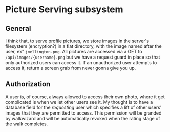 # Picture Serving subsystem

## General

I think that, to serve profile pictures, we store images in the server's filesystem (encryption?) in a flat directory, with the image named after the user, ex" `jmellington.png`. All pictures are accessed via a GET to `/api/images/{username}.png` but we have a request guard in place so that only authorized users can access it. If an unauthorized user attempts to access it, return a screen grab from never gonna give you up.

## Authorization

A user is, of course, always allowed to access their own photo, where it get complicated is when we let other users see it. My thought is to have a database field for the *requesting* user which specifies a lift of other users' images that they are permitted to access. This permission will be granded by walkwizard and will be automatically revoked when the rating stage of the walk completes. 
